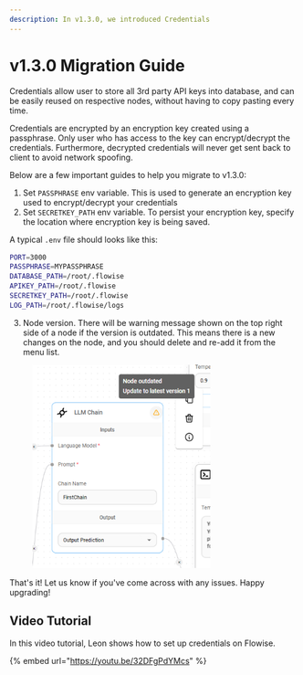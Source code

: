 ```yaml
---
description: In v1.3.0, we introduced Credentials
---
```


# v1.3.0 Migration Guide

Credentials allow user to store all 3rd party API keys into database, and can be easily reused on respective nodes, without having to copy pasting every time.

Credentials are encrypted by an encryption key created using a passphrase. Only user who has access to the key can encrypt/decrypt the credentials. Furthermore, decrypted credentials will never get sent back to client to avoid network spoofing.

Below are a few important guides to help you migrate to v1.3.0:

1. Set `PASSPHRASE` env variable. This is used to generate an encryption key used to encrypt/decrypt your credentials
2. Set `SECRETKEY_PATH` env variable. To persist your encryption key, specify the location where encryption key is being saved.

A typical `.env` file should looks like this:

```sh
PORT=3000
PASSPHRASE=MYPASSPHRASE
DATABASE_PATH=/root/.flowise
APIKEY_PATH=/root/.flowise
SECRETKEY_PATH=/root/.flowise
LOG_PATH=/root/.flowise/logs
```

3. Node version. There will be warning message shown on the top right side of a node if the version is outdated. This means there is a new changes on the node, and you should delete and re-add it from the menu list.

<figure><img src="../.gitbook/assets/image (11) (1) (1) (1) (1).png" alt="" width="312"><figcaption></figcaption></figure>

That's it! Let us know if you've come across with any issues. Happy upgrading!

## Video Tutorial

In this video tutorial, Leon shows how to set up credentials on Flowise.

{% embed url="https://youtu.be/32DFgPdYMcs" %}
